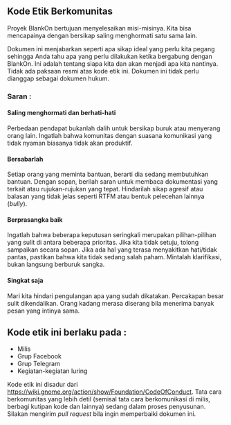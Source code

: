 ## Kode Etik Berkomunitas

Proyek BlankOn bertujuan menyelesaikan misi-misinya. Kita bisa mencapainya dengan bersikap saling menghormati satu sama lain.

Dokumen ini menjabarkan seperti apa sikap ideal yang perlu kita pegang sehingga Anda tahu apa yang perlu dilakukan ketika bergabung dengan BlankOn. Ini adalah tentang siapa kita dan akan menjadi apa kita nantinya. Tidak ada paksaan resmi atas kode etik ini. Dokumen ini tidak perlu dianggap sebagai dokumen hukum.

### Saran :

#### Saling menghormati dan berhati-hati

Perbedaan pendapat bukanlah dalih untuk bersikap buruk atau menyerang orang lain. Ingatlah bahwa komunitas dengan suasana komunikasi yang tidak nyaman biasanya tidak akan produktif.

#### Bersabarlah

Setiap orang yang meminta bantuan, berarti dia sedang membutuhkan bantuan. Dengan sopan, berilah saran untuk membaca dokumentasi yang terkait atau rujukan-rujukan yang tepat. Hindarilah sikap agresif atau balasan yang tidak jelas seperti RTFM atau bentuk pelecehan lainnya (*bully*).

#### Berprasangka baik

Ingatlah bahwa beberapa keputusan seringkali merupakan pilihan-pilihan yang sulit di antara beberapa prioritas. Jika kita tidak setuju, tolong sampaikan secara sopan. Jika ada hal yang terasa menyakitkan hati/tidak pantas, pastikan bahwa kita tidak sedang salah paham. Mintalah klarifikasi, bukan langsung berburuk sangka.

#### Singkat saja

Mari kita hindari pengulangan apa yang sudah dikatakan. Percakapan besar sulit dikendalikan. Orang kadang merasa diserang bila menerima banyak pesan yang intinya sama.

## Kode etik ini berlaku pada :

- Milis
- Grup Facebook
- Grup Telegram
- Kegiatan-kegiatan luring

Kode etik ini disadur dari https://wiki.gnome.org/action/show/Foundation/CodeOfConduct. Tata cara berkomunitas yang lebih detil (semisal tata cara berkomunikasi di milis, berbagi kutipan kode dan lainnya) sedang dalam proses penyusunan. Silakan mengirim *pull request* bila ingin memperbaiki dokumen ini.
